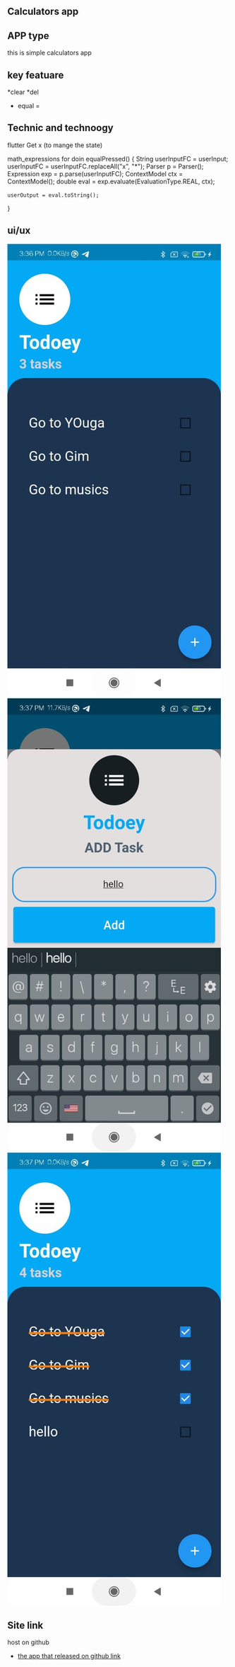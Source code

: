 
## Calculators app
## APP type
this is simple calculators app


## key featuare
*clear 
*del
* equal =


## Technic and technoogy
flutter
Get x (to mange the state)

math_expressions for doin 
 equalPressed() {
    String userInputFC = userInput;
    userInputFC = userInputFC.replaceAll("x", "*");
    Parser p = Parser();
    Expression exp = p.parse(userInputFC);
    ContextModel ctx = ContextModel();
    double eval = exp.evaluate(EvaluationType.REAL, ctx);

    userOutput = eval.toString();
   
  }


## ui/ux
![Test Image 4](https://github.com/isavtars/todeywith-provide/blob/unmodifiedlistview/photo_2023-03-15_15-41-43%20(2).jpg)
![Test Image 4](https://github.com/isavtars/todeywith-provide/blob/unmodifiedlistview/photo_2023-03-15_15-41-43.jpg)
![Test Image 4](https://github.com/isavtars/todeywith-provide/blob/unmodifiedlistview/photo_2023-03-15_15-41-42.jpg)




## Site link
host on github
- [the app that released on github link](https://isavtars.github.io/todoweb/#/)
